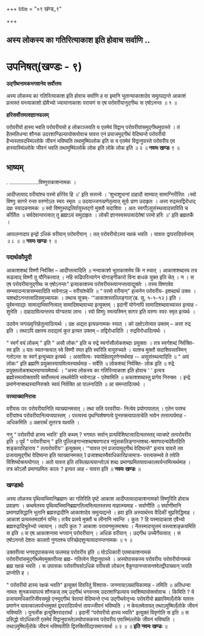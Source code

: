 +++
title = "०९ खंण्ड_९"

+++


## अस्य लोकस्य का गतिरित्याकाश इति होवाच सर्वाणि ..

# **उपनिषत्(खण्डः - ९)**

**उद्गीथनामकभगवानेव सर्वोत्तमः**

अस्य लोकस्य का गतिरित्याकाश इति होवाच सर्वाणि ह वा इमानि भूतान्याकाशादेव समुत्पद्यन्ते आकाशं प्रत्यस्तं यन्त्याकाशो ह्येवैभ्यो ज्यायानाकाशः परायणं स एष परोवरीयानुद्गीथः स एषोऽनन्तः ॥ १ ॥

**हरिसर्वोत्तमत्वज्ञानफलम्**

परोवरीयो हास्य भवति परोवरीयसो ह लोकाञ्जयति य एतमेवं विद्वान् परोवरीयांसमुद्गीथमुपास्ते । तं हैतमतिधन्वा शौनक उदरशाण्डिल्यायोक्त्वोवाच यावत्त एनं प्रयाजमुद्गीथं वेदिष्यन्ते परोवरीयो हैभ्यस्तावदस्मिंल्लोके जीवनं भविष्यति तथामुष्मिंल्लोक इति स य एतमेवं विद्वानुपास्ते परोवरीय एव हास्यास्मिंल्लोके जीवनं भवति तथामुष्मिंल्लोके लोक इति लोके लोक इति ॥ २ ॥ **नवमः खण्डः** ९ ॥

## **भाष्यम्**

. ...................विष्णुराकाशनामकः ।

आदीप्तत्वाद वरीयांश्च परमो हरिरेव हि ॥' इति सत्तत्त्वे । 'शुभाशुभानां दाहादौ साम्यात् सामाग्निरीरितः ।स्वो विष्णुः सागरे रन्ता वरुणोऽतः स्वरः स्मृतः ॥ उदयाज्जगत्प्रणेतृत्वात् सूर्यः प्राण उदाहृतः । अत्ता रुद्रस्तद्विरोधाद् दक्षः स्यादन्ननामकः ॥ स्वो विष्णुस्तद्रतिर्वायुस्तद्गो मुक्तौ सदाशिवः । अतः स्वर्गोऽसुसंस्थत्वादसाविति च कीर्तितः ॥ सर्वदेवान्तरत्वात् तु ब्रह्माऽयं समुदाहृतः । लोकी ज्ञानस्वरूपत्वादेतेषां परमो हरिः ॥' इति ब्रह्मतर्के ।

आपालनादाप इन्द्रो ऽधिकं वरीयान् परोवरीयान् । तत् परोवरीयोऽस्य रक्षकं भवति । यावत्तः द्वापरादिपर्यन्तम् ॥ ८ ॥ ॥ **नवमः खण्डः** ९ ॥

### पदार्थकौमुदी

आकाशशब्दं विष्णौ निर्वक्ति – आदीप्तत्वादिति ॥ नन्वाकाशो भूताकाशमेव किं न स्यात् । आकाशशब्दस्य तत्र रूढत्वाद् विष्णौ तु यौगिकत्वात् । नहि रूढिपरित्यागेन योगाङ्गीकारो विना बाधकं युक्त इति चेत् । न । स एष परोवरीयानुद्गीथः स एषोऽनन्तः” इत्याकाशस्य परोवरीयस्त्वानन्तत्वाद्युक्तेः । तस्य विष्णावेव सम्भवादन्यत्रासम्भवादिति भावेनाऽह् – वरीयांश्चेति ॥ “ परमो वरीयान्" इत्यनेन परोवरीय- इशब्दार्थ उक्तः । चशब्दोऽनन्तत्वादिसमुच्चायकः । तथाच सूत्रम्- ‘“आकाशस्तल्लिङ्गात्’(ब्र. सू. १-१-१२ ) इति । पूर्वमन्याद्याः सामाद्यभिमानित्वात् सामादिशब्दवाच्या इत्युक्तम् । इदानीं योगेनापि सामादिशब्दवाच्यास्त इत्याह - शुभेति । दाहादावित्यन्तस्य योग्यतया लाभः । स्वो विष्णुः रमत्यस्मिन् सागर इति वरुणः स्वरः स्मृत इत्यर्थः ।

उदयेन जगत्प्रवृत्तिहेतुत्वादित्यर्थः । दक्ष अद्यत इत्यन्ननामकः स्यात् । को दक्षोऽत्तेत्यत उक्तम् – अत्ता रुद्र इति । तथाऽपि दक्षस्य तदद्यत्वं कुत इत्यत उक्तम् – तद्विरोधादिति । रुद्रविरोधादित्यर्थः ।

" स्वर्गं वयं लोकम् " इति " असौ लोकः" इति च रुद्रे स्वर्गासौलोकशब्दाः प्रयुक्ताः । तत्र स्वर्गशब्दं निर्वक्ति- स्व इति ॥ यतः स्वतन्त्रत्वात् स्वे विष्णौ रमत इति स्वरिति वायुरुच्यते । यतश्च मुक्तौ सदाशिवस्तस्मिन् गतोऽन्तः सः स्वर्ग इत्युच्यत इत्यर्थः । असावित्य- स्यापेक्षितपूरणेनार्थमाह -- असुसंस्थत्वादिति ॥ " अयं लोकः" इति ब्रह्मणि प्रयुक्तस्यायमित्यस्यार्थमाह - सर्वेति ॥ लोकशब्दं निर्वक्ति- लोक इति ॥ रुद्रे प्रयुक्तलोकशब्दस्याप्ययमेवार्थः । “अस्य लोकस्य का गतिरित्याकाश इति होवाच ' ' इत्यत्र ब्रह्मोत्तमत्वोक्तावपि सर्वोत्तमत्वं लब्धमेवेति भावेनाऽह - एतेषामिति ॥ अकाशशब्दस्तु प्रागेव निरुक्तः । इन्द्रे प्रमाणेनाप्शब्दस्यानिरुक्तेः स्वयं निर्वक्ति आ पालनादिति ॥ आ समन्तादित्यर्थः ।

**परव्याख्यानिरासः**

वरीयसः परः परोवरीयानिति व्याख्यानमसत् । तथा सति परवरीया- नित्येव प्रयोगापातात् । एतेन परश्च वरीयांश्च परोवरीयानित्यप्यपास्तम् । परत्वस्य पृथग्विशेषणत्वे पुनरुक्त्यापाताचेति भावेन तत्तात्पर्यमाह - अधिकमिति ॥ अक्षरार्थं तूत्तरत्र वक्ष्यति ।

ननु “ परोवरीयो हास्य भवति' इति कथम् ? भगवतः सर्वान् प्रत्यविशिष्टत्वादित्यतस्तद् व्याचष्टे तत्परोवरीय इति ॥ पूर्वं " परोवरीयान् " इति पुल्लिङ्गान्तशब्दश्रवणादत्र नपुंसकलिङ्गान्तशब्द-श्रवणादन्यदेवैतदिति शङ्कापरिहाराय " तत्परोवरीय'' इत्युक्तम्। ‘“यावत्त एनं प्रजायामुद्गीथं वेदिष्यन्ते" इत्यत्र यावत्ते तव प्रजायामुद्गीथं वेदिष्यन्त इति व्याख्यानमसत् 1 प्रजाशब्दस्यैवाधिकारिप्रजामात्र- परत्वसम्भवे ते तवेति विशिष्योक्त्ययोगात् । अतो यावत्त इति तसिलप्रत्ययान्तोऽयं शब्दः प्रमाणप्रमितयावत्कालपर्यन्तमित्यर्थमाह । तत्र कोऽसौ प्रमाणप्रमितः कालः ? इत्यत आह - यावत्त इति ॥ **नवमः खण्डः** ॥

### **खण्डार्थः**

अस्य लोकस्य पृथिव्यभिमानिब्रह्मणः का गतिरिति पृष्टे आकाश आदीप्तत्वादाकाशनामको विष्णुरिति होवाच प्रवाहणः । कथमेतस्य पृथिव्यभिमानिब्रह्मगतित्वमित्यतस्तस्य माहात्म्यमाह - सर्वाणीति ॥ सर्वाणीमानि प्रमाणप्रसिद्धानि भूतानि ब्रह्मरुद्रादीनि आकाशादेव समुत्पद्यन्ते । हवा इति अस्यार्थस्य वैदिकीं सुप्रसिद्धिमाह । आकाशं प्रत्यस्तमदर्शनं यन्ति। तत्रैव प्रलये मुक्तौ च लीनानि भवन्ति । कुतः ? हि यस्मादाकाश एवैभ्यो ब्रह्मरुद्रादिभूतेभ्यो ज्यायान् । तदपि कुतः ? आकाशः परायणमुत्तमाश्रयः । नैतस्मादप्युत्तमं वस्त्वाशङ्कयमिति स इति ॥ स एष आकाशनामा भगवान् परोवरीयान् । अधिकं वरीयान् । उद्गीथ उच्चैर्गेयत्वात् । स एषोऽनन्तो देशतः कालतो गुणतश्च परिच्छेदशून्यत्वादनन्तनामकः ॥ १ ॥

उक्तरीत्या भगवदुपासकस्य फलमाह परोवरीय इति ॥ योऽधिकारी एतमाकाशनामकं परोवरीयांसमुद्गीथमेवमुक्तरीत्या ब्रह्म- गतित्वेन विद्वानुपास्ते । अस्योपासकस्य परोवरीयः परोवरीयोनामकं ब्रह्म रक्षकं भवति । स उपासकः परोवरीयसोऽधिकं वरीयसो लोकान् वैकुण्ठानन्तासनश्वेतद्वीपाख्यान् जयति प्राप्नोति ह ।

" परोवरीयो हास्य रक्षकं भवति" इत्युक्तं विवरितुं विश्वास- जननायाऽख्यायिकामाह - तमिति ॥ अतिधन्वा नामतः शुनकस्यापत्यं शौनकस् तम् उद्गीथं भगवन्तम् उदरशाण्डिल्याय स्वशिष्यायोक्त्वोवाच । किमिति ? ये प्रजायामधिकारिजीवसमूहे एनमुद्गीथं त्रेतायां वेदिष्यन्ते एभ्य उद्गीथवेत्तृभ्यः परोवरीयो ब्रह्मास्मिल्ँलोके यावत्तः प्रमाणेन यावत्कालपर्यन्तमुक्तं द्वापरादिपर्यन्तं तावज्जीवनं भविष्यति । न केवलमेतावत् तथाऽमुष्मिल्ँलोके जीवनं भविष्यति । पुनर्लोक इत्युक्तिरादरार्था । इदानीं “परोवरीयो हास्य भवति" इत्युक्तं विवृणोति स इति ॥ स प्रसिद्धो योऽधिकारी एतमेवं विद्वानुपास्तेऽस्योपासकस्य परोवरीय एवास्मिंल्लोके जीवनं भविष्यति । तथाऽमुष्मिल्ँलोके जीवनं भविष्यतीति द्विरुक्तिर्विद्यासमाप्त्यर्था ॥ २ ॥ ॥ **इति नवमः खण्डः** ॥

